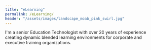 ```yaml
---
title: "eLearning"
permalink: /eLearning/
header: "/assets/images/landscape_moab_pink_swirl.jpg"
---
```

I'm a senior Education Technologist with over 20 years of experience creating dynamic blended learning environments for corporate and executive training organizations.


 